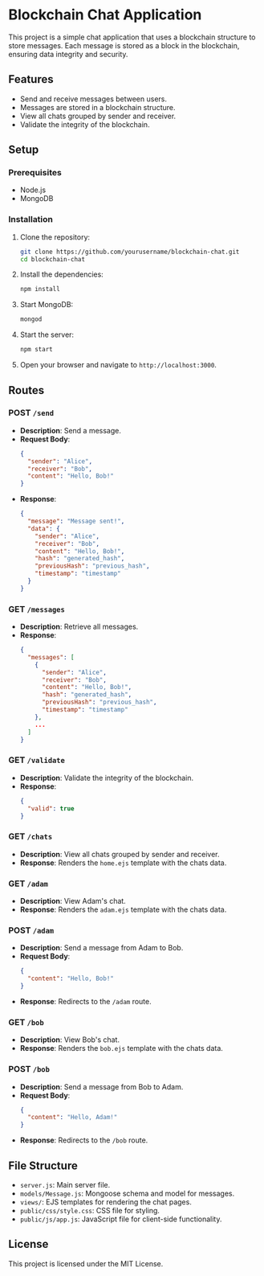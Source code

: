 # Blockchain Chat Application

This project is a simple chat application that uses a blockchain structure to store messages. Each message is stored as a block in the blockchain, ensuring data integrity and security.

## Features

- Send and receive messages between users.
- Messages are stored in a blockchain structure.
- View all chats grouped by sender and receiver.
- Validate the integrity of the blockchain.

## Setup

### Prerequisites

- Node.js
- MongoDB

### Installation

1. Clone the repository:

    ```bash
    git clone https://github.com/yourusername/blockchain-chat.git
    cd blockchain-chat
    ```

2. Install the dependencies:

    ```bash
    npm install
    ```

3. Start MongoDB:

    ```bash
    mongod
    ```

4. Start the server:

    ```bash
    npm start
    ```

5. Open your browser and navigate to `http://localhost:3000`.

## Routes

### POST `/send`

- **Description**: Send a message.
- **Request Body**:
    ```json
    {
      "sender": "Alice",
      "receiver": "Bob",
      "content": "Hello, Bob!"
    }
    ```
- **Response**:
    ```json
    {
      "message": "Message sent!",
      "data": {
        "sender": "Alice",
        "receiver": "Bob",
        "content": "Hello, Bob!",
        "hash": "generated_hash",
        "previousHash": "previous_hash",
        "timestamp": "timestamp"
      }
    }
    ```

### GET `/messages`

- **Description**: Retrieve all messages.
- **Response**:
    ```json
    {
      "messages": [
        {
          "sender": "Alice",
          "receiver": "Bob",
          "content": "Hello, Bob!",
          "hash": "generated_hash",
          "previousHash": "previous_hash",
          "timestamp": "timestamp"
        },
        ...
      ]
    }
    ```

### GET `/validate`

- **Description**: Validate the integrity of the blockchain.
- **Response**:
    ```json
    {
      "valid": true
    }
    ```

### GET `/chats`

- **Description**: View all chats grouped by sender and receiver.
- **Response**: Renders the `home.ejs` template with the chats data.

### GET `/adam`

- **Description**: View Adam's chat.
- **Response**: Renders the `adam.ejs` template with the chats data.

### POST `/adam`

- **Description**: Send a message from Adam to Bob.
- **Request Body**:
    ```json
    {
      "content": "Hello, Bob!"
    }
    ```
- **Response**: Redirects to the `/adam` route.

### GET `/bob`

- **Description**: View Bob's chat.
- **Response**: Renders the `bob.ejs` template with the chats data.

### POST `/bob`

- **Description**: Send a message from Bob to Adam.
- **Request Body**:
    ```json
    {
      "content": "Hello, Adam!"
    }
    ```
- **Response**: Redirects to the `/bob` route.

## File Structure

- `server.js`: Main server file.
- `models/Message.js`: Mongoose schema and model for messages.
- `views/`: EJS templates for rendering the chat pages.
- `public/css/style.css`: CSS file for styling.
- `public/js/app.js`: JavaScript file for client-side functionality.

## License

This project is licensed under the MIT License.